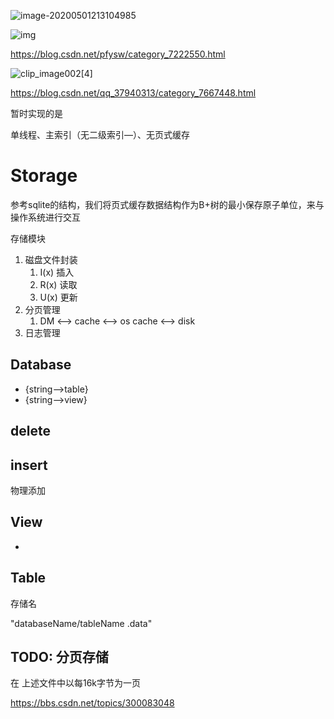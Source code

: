 ![image-20200501213104985](C:\Users\DELL\AppData\Roaming\Typora\typora-user-images\image-20200501213104985.png)



 ![img](https://www.sqlite.org/images/arch2.gif) 

 https://blog.csdn.net/pfysw/category_7222550.html 

 ![clip_image002[4]](https://img-blog.csdn.net/20180121182529294) 

 https://blog.csdn.net/qq_37940313/category_7667448.html 

暂时实现的是

单线程、主索引（无二级索引—）、无页式缓存

# Storage

参考sqlite的结构，我们将页式缓存数据结构作为B+树的最小保存原子单位，来与操作系统进行交互

存储模块



1. 磁盘文件封装
   1. I(x)  插入
   2. R(x) 读取
   3. U(x) 更新
2. 分页管理
   1. DM <--> cache <--> os cache <--> disk
3. 日志管理

## Database

* {string-->table}
* {string-->view}



## delete



## insert

物理添加





## View

* 

## Table

存储名

"databaseName/tableName .data"

## TODO: 分页存储

在 上述文件中以每16k字节为一页

 https://bbs.csdn.net/topics/300083048 